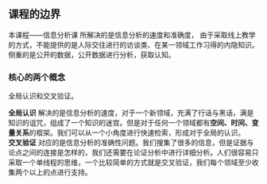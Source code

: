 ## 课程的边界
本课程——信息分析课
所解决的是信息分析的速度和准确度，
由于采取线上教学的方式，不能提供的是人际交往进行的访谈类、在某一领域工作习得的内隐知识。侧重的是公开的数据，公开数据进行分析，获取认知。


### 核心的两个概念

全局认识和交叉验证。  

**全局认识** 解决的是信息分析的速度，对于一个新领域，充满了行话与黑话，满是知识的诅咒，组成了一个知识的迷宫。但是对于任何一个领域都有**空间、时间、变量关系**的框架。我们可以从一个小角度进行快速检索，形成对于全局的认识。  
**交叉验证** 对应的是信息分析的准确性问题。我们搜集了很多的信息，但是证据与论点之间的连接是怎样的，我们还需要在论证分析中进行详细分析。人们很容易只采取一个单线程的思维，一个比较简单的方式就是交叉验证，我们每个领域至少收集两个以上的点进行支持。
